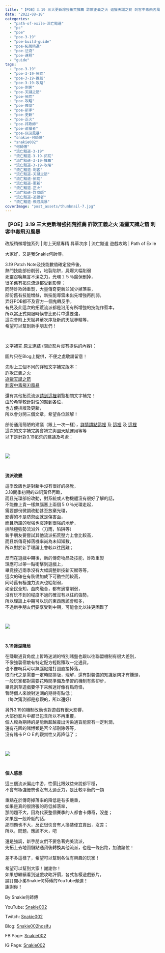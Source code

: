 ```yaml
---
title: "【POE】3.19 三大更新增強拓荒推薦 詐欺正義之火 追獵天譴之箭 刺客中毒飛刃風暴 | 改版稍微增強系列 | 附上天賦專精 昇華次序 | 流亡黯道 遊戲攻略 | Path of Exile"
date: "2022-08-18"
categories: 
  - "path-of-exile-流亡黯道"
  - "pc"
  - "poe"
  - "poe-3-19"
  - "poe-build-guide"
  - "poe-拓荒精選"
  - "poe-法術"
  - "poe-遠程"
  - "guide"
tags: 
  - "poe-3-19"
  - "poe-3-19-拓荒"
  - "poe-3-19-推薦"
  - "poe-3-19-攻略"
  - "poe-刺客"
  - "poe-天譴之箭"
  - "poe-拓荒"
  - "poe-攻略"
  - "poe-教學"
  - "poe-新手"
  - "poe-更新"
  - "poe-正火"
  - "poe-詐欺師"
  - "poe-追獵者"
  - "poe-飛刃風暴"
  - "snakie-何師傅"
  - "snakie002"
  - "何師傅"
  - "流亡黯道-3-19"
  - "流亡黯道-3-19-拓荒"
  - "流亡黯道-3-19-推薦"
  - "流亡黯道-3-19-攻略"
  - "流亡黯道-刺客"
  - "流亡黯道-天譴之箭"
  - "流亡黯道-拓荒"
  - "流亡黯道-更新"
  - "流亡黯道-正火"
  - "流亡黯道-詐欺師"
  - "流亡黯道-追獵者"
  - "流亡黯道-飛刃風暴"
coverImage: "post_assets/thumbnail-7.jpg"
---
```


### 【POE】3.19 三大更新增強拓荒推薦 詐欺正義之火 追獵天譴之箭 刺客中毒飛刃風暴  
改版稍微增強系列 | 附上天賦專精 昇華次序 | 流亡黯道 遊戲攻略 | Path of Exile

  
大家好，又是我Snakie何師傅。  

  
3.19 Patch Note及技能數值確定發佈後，  
熱門技能部份削弱，地裂陷阱，屍爆大幅削弱  
死靈召喚無言不潔之力，光環１５％魔保刪掉，  
很多舊有拓荒流派都受到影響；  
同時詐欺師重製，大量傳奇更新並減少掉落率，  
部份舊有技能增益，新技能導雷未出先增強再削弱，  
弄好POB都不及官方一個鬼轉反手，  
有見及此這次的拓荒流派都是沿用有所增強的技能作藍本，  
所以當正式開服時候會比影片中還要強，  
這次會附上天賦昇華次序及新的天賦專精等，  
希望可以幫到新手朋友們！  

  
   

  
文字補完 [原文連結](https://snakie002hosifu.blog/3-19pre/) (關於影片沒有提供的內容)：  

  
圖片只在Blog上提供，不便之處敬請留意！  

  
先附上三個不同的詳細文字補完版本：  
[詐欺正義之火](https://snakie002hosifu.blog/3-19pre1/)  
[追獵天譴之箭](https://snakie002hosifu.blog/3-19pre2/)  
[刺客中毒飛刃風暴](https://snakie002hosifu.blog/3-19pre3/)  

  
還有其他拓荒流派[請到這裡](https://snakie002hosifu.blog/category/poe-%e6%8b%93%e8%8d%92%e7%b2%be%e9%81%b8/)瀏覽相關文字補完！  
由於希望較針對性的幫到各位，  
也方便排版及更新，  
所以會分開三個文章，希望各位諒解！  

  
部份通用簡陋的建議（跟上一次一樣），[詳情請點這裡](https://snakie002hosifu.blog/3-18pre/) 及 [這裡](https://snakie002hosifu.blog/3-17pre/) 及 [這裡](https://snakie002hosifu.blog/052/)  
這次的文字補完將會補完輿圖天賦運用等等  
以下是針對3.19拓荒的建議及考慮：  

  
   

  
![](post_assets/Path-of-Exile-Lake-of-Kalandra-Livestream-August-2022.mp4_snapshot_01.36.282-1024x576.jpg)  

  
   

  
**流派改變**  

  
這季改版也是對新手沒有很好的感覺，  
3.18開季初期的四詞黃怪再臨，  
而且光環部份改動，對系統或人物機體沒有很好了解的話，  
不能像上貴一樣無腦塞上兩個５０％光環走起，  
需要部份微調改動甚至放棄光環，  
影響的不是防禦面就是傷害面，  
而且所謂的增強也沒達到很強的地步，  
排除極強勢流派外（刀雨，陷阱等）  
新手朋友要嘗試其他流派拓荒壓力上會比較高，  
而且新傳奇掉落機率尚為未知知數，  
所以對於新手理論上會較以往困難；  

  
反而在遊戲中期後，新的傳奇物品及技能，詐欺重製  
理應可以帶一點衝擊到遊戲上，  
畢竟接近兩季沒有大幅調整新技新天賦等等，  
這次的確在有裝備加成下可動空間較高，  
同時舊有極強力流派也給削弱，  
如全民全知，血肉融合，都有適當削弱，  
沒有玩不到的程度不過的確沒有以往的強勢，  
所以理論上中期可以玩的東西應該會較多，  
不過新手朋友們要享受到中期，可能會比以往更困難了  

  
   

  
![](post_assets/Path-of-Exile-Lake-of-Kalandra-Livestream-August-2022.mp4_snapshot_02.08.875-1024x576.jpg)  

  
   

  
**3.19迷湖賭局**  

  
在賺取通貨角度上暫時迷湖的特別賭盤也跟以往聯盟機制有很大差別，  
不像強襲宿敵有特定配方輕鬆賺取一定通貨，  
也不像哨兵可以無腦點燈打圖直接掉落，  
取而代之是需要一定時間排版，理解，還有對裝備的知識足夠才有賺頭，  
一般玩家都對需要花時間準備及學習的機制有些卻步，  
畢竟割草遊戲要停下來解迷好像有點奇怪，  
暫時個人來說對迷湖的期待有點低；  
（每次猜測都是悲觀的，所以還好）  

  
另外3.19的機制改動也對遊戲有很大影響，  
大部份影片中都已包含所以不再重覆，  
個人較為期待的是能新超越農出污染通貨能否有一定利潤，  
還有花園的賭博類是否全部刪除等等，  
沒有賭卡ＰＯＥ的觀賞性又再降低了；  

  
   

  
![](post_assets/7899-1024x576.jpg)  

  
   

  
**個人感想**  

  
這三個流派偏走中游，性價比跟效益來說都平穩，  
不會有極強優勢也沒有太過乏力，是比較平衡的一類  

  
重點在於傳奇掉落率的降低是有多嚴重，  
如果是真的很誇張的奇低掉落率，  
那問題不大，因為代表整個賽季的人都會卡傳奇，沒差；  
如果是一般降低的話，  
那問題也不大，反正很快會有人換裝便宜賣出，沒差；  
所以，問題，應該不大，吧  

  
還是強調，新手朋友們不要急著完美流派，  
先拓上去地圖儲點通貨後轉換其他流派，也是一條出路，加油諸位！  

  
差不多這樣了，希望可以幫到各位有興趣的玩家！  

  
希望可以幫到大家！謝謝你！  
如果想繼續看到遊戲攻略評價，各式各樣遊戲影片，  
請訂閱小弟Snakie何師傅的YouTube頻道！  
謝謝你！  

  
By Snakie何師傅  

  
YouTube: [Snakie002](https://www.youtube.com/channel/UCDOMLG_RBSoqVHK3sIYJeLA)  

  
Twitch: [Snakie002](https://www.twitch.tv/snakie002/)  

  
Blog: [Snakie002hosifu](https://snakie002hosifu.blog/)  

  
FB Page: [Snakie002](https://www.facebook.com/Snakie002/)  

  
IG Page: [Snakie002](https://www.instagram.com/snakie002/)

